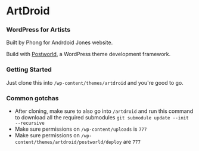 # ArtDroid
### WordPress for Artists
Built by Phong for Andrdoid Jones website.

Build with [Postworld](https://github.com/ansonphong/postworld), a WordPress theme development framework.

### Getting Started
Just clone this into `/wp-content/themes/artdroid` and you're good to go.

### Common gotchas
- After cloning, make sure to also go into `/artdroid` and run this command to download all the required submodules `git submodule update --init --recursive`
- Make sure permissions on `/wp-content/uploads` is `777`
- Make sure permissions on `/wp-content/themes/artdroid/postworld/deploy` are `777`
